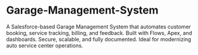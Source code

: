 # Garage-Management-System
A Salesforce-based Garage Management System that automates customer booking, service tracking, billing, and feedback. Built with Flows, Apex, and dashboards. Secure, scalable, and fully documented. Ideal for modernizing auto service center operations.
